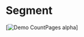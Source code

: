 # Segment


[![Demo CountPages alpha](https://github.com/Evgen-ios/Segment/blob/master/1511972.gif?raw=true)]
